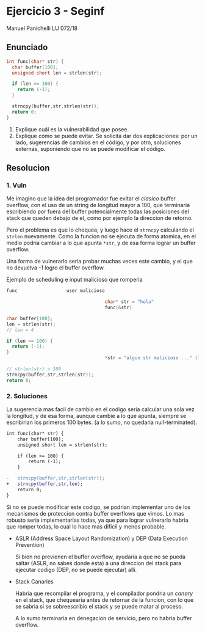 # Ejercicio 3 - Seginf

Manuel Panichelli LU 072/18

## Enunciado

```c
int func(char* str) {
  char buffer[100];
  unsigned short len = strlen(str);

  if (len >= 100) {
    return (-1);
  }

  strncpy(buffer,str,strlen(str));
  return 0;
}
```

1. Explique cuál es la vulnerabilidad que posee.
2. Explique cómo se puede evitar. Se solicita dar dos explicaciones: por un lado, sugerencias de cambios en el código, y por otro, soluciones externas, suponiendo que no se puede modificar el código.

## Resolucion

### 1. Vuln

Me imagino que la idea del programador fue evitar el *clasico* buffer overflow,
con el uso de un string de longitud mayor a 100, que terminaria escribiendo por
fuera del buffer potencialmente todas las posiciones del stack que queden debajo
de el, como por ejemplo la direccion de retorno.

Pero el problema es que lo chequea, y luego hace el `strncpy` calculando el
`strlen` nuevamente. Como la funcion no se ejecuta de forma atomica, en el medio
podria cambiar a lo que apunta `*str`, y de esa forma lograr un buffer overflow.

Una forma de vulnerarlo seria probar muchas veces este cambio, y el que no
devuelva -1 logro el buffer overflow.

Ejemplo de scheduling e input malicioso que romperia

```c
func                  user malicioso

                                    char* str = "hola"
                                    func(&str)

char buffer[100];
len = strlen(str);
// len = 4

if (len >= 100) {
  return (-1);
}
                                    *str = "algun str malicioso ..." (len > 100)

// strlen(str) > 100
strncpy(buffer,str,strlen(str));
return 0;
```

### 2. Soluciones

La sugerencia mas facil de cambio en el codigo seria calcular una sola vez la
longitud, y de esa forma, aunque cambie a lo que apunta, siempre se escribirian
los primeros 100 bytes. (a lo sumo, no quedaria null-terminated).

```diff
int func(char* str) {
    char buffer[100];
    unsigned short len = strlen(str);

    if (len >= 100) {
        return (-1);
    }

-   strncpy(buffer,str,strlen(str));
+   strncpy(buffer,str,len);
    return 0;
}
```

Si no se puede modificar este codigo, se podrian implementar uno de los
mecanismos de proteccion contra buffer overflows que vimos. Lo mas robusto seria
implementarlas todas, ya que para lograr vulnerarlo habria que romper todas, lo
cual lo hace mas dificil y menos probable.

- ASLR (Address Space Layout Randomization) y DEP (Data Execution Prevention)

  Si bien no previenen el buffer overflow, ayudaria a que no se pueda saltar
  (ASLR, no sabes donde esta) a una direccion del stack para ejecutar codigo
  (DEP, no se puede ejecutar) alli.

- Stack Canaries

  Habria que recompilar el programa, y el compilador pondria un *canary* en el
  stack, que chequearia antes de retornar de la funcion, con lo que se sabria
  si se sobreescribio el stack y se puede matar al proceso.

  A lo sumo terminaria en denegacion de servicio,
  pero no habria buffer overflow.
